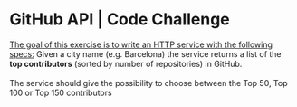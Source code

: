 <html>
<body>

<h1>GitHub API | Code Challenge<br></h1> 
<p><u>The goal of this exercise is to write an HTTP service with the following specs:</u>
Given a city name (e.g. Barcelona) the service returns a list of the <b>top contributors</b>
(sorted by number of repositories) in GitHub.<br><br>
The service should give the possibility to choose between the Top 50, Top 100 or Top
150 contributors</p>

</body>
</html>



